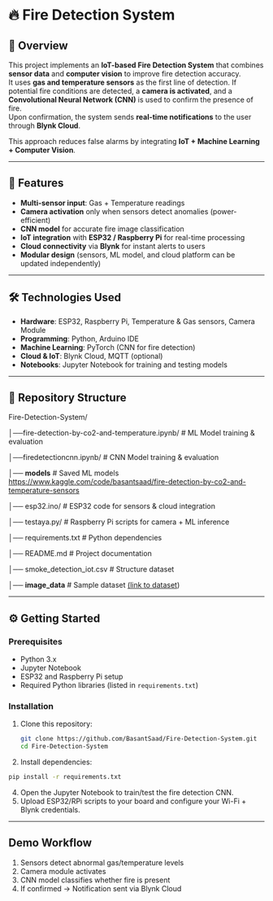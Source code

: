 # 🔥 Fire Detection System

## 📌 Overview
This project implements an **IoT-based Fire Detection System** that combines **sensor data** and **computer vision** to improve fire detection accuracy.  
It uses **gas and temperature sensors** as the first line of detection. If potential fire conditions are detected, a **camera is activated**, and a **Convolutional Neural Network (CNN)** is used to confirm the presence of fire.  
Upon confirmation, the system sends **real-time notifications** to the user through **Blynk Cloud**.

This approach reduces false alarms by integrating **IoT + Machine Learning + Computer Vision**.

---

## 🚀 Features
- **Multi-sensor input**: Gas + Temperature readings  
- **Camera activation** only when sensors detect anomalies (power-efficient)  
- **CNN model** for accurate fire image classification  
- **IoT integration** with **ESP32 / Raspberry Pi** for real-time processing  
- **Cloud connectivity** via **Blynk** for instant alerts to users  
- **Modular design** (sensors, ML model, and cloud platform can be updated independently)  

---

## 🛠️ Technologies Used
- **Hardware**: ESP32, Raspberry Pi, Temperature & Gas sensors, Camera Module  
- **Programming**: Python, Arduino IDE  
- **Machine Learning**: PyTorch (CNN for fire detection)  
- **Cloud & IoT**: Blynk Cloud, MQTT (optional)  
- **Notebooks**: Jupyter Notebook for training and testing models  

---

## 📂 Repository Structure
Fire-Detection-System/

│──fire-detection-by-co2-and-temperature.ipynb/ # ML Model training & evaluation

│──firedetectioncnn.ipynb/ # CNN Model training & evaluation

│── **models** # Saved ML models https://www.kaggle.com/code/basantsaad/fire-detection-by-co2-and-temperature-sensors

│── esp32.ino/ # ESP32 code for sensors & cloud integration

│── testaya.py/ # Raspberry Pi scripts for camera + ML inference

│── requirements.txt # Python dependencies

│── README.md # Project documentation

│── smoke_detection_iot.csv # Structure dataset

│── **image_data** # Sample dataset [(link to dataset](https://www.kaggle.com/datasets/basantsaad/fire-detection-image-dataset))

---


## ⚙️ Getting Started

### Prerequisites
- Python 3.x  
- Jupyter Notebook  
- ESP32 and Raspberry Pi setup  
- Required Python libraries (listed in `requirements.txt`)  

### Installation
1. Clone this repository:
   ```bash
   git clone https://github.com/BasantSaad/Fire-Detection-System.git
   cd Fire-Detection-System
2. Install dependencies:
  ```bash
  pip install -r requirements.txt
  ```
4. Open the Jupyter Notebook to train/test the fire detection CNN.
5. Upload ESP32/RPi scripts to your board and configure your Wi-Fi + Blynk credentials.
---
##  Demo Workflow

1. Sensors detect abnormal gas/temperature levels
2. Camera module activates
3. CNN model classifies whether fire is present
4. If confirmed → Notification sent via Blynk Cloud

